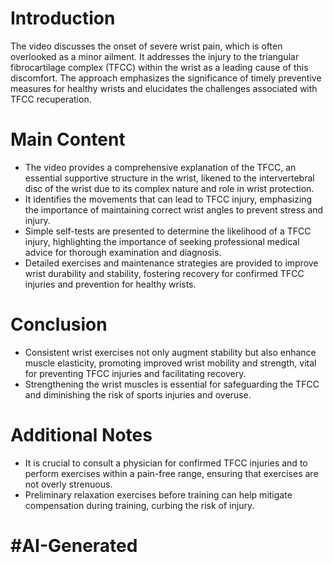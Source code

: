 # Introduction
The video discusses the onset of severe wrist pain, which is often overlooked as a minor ailment. It addresses the injury to the triangular fibrocartilage complex (TFCC) within the wrist as a leading cause of this discomfort. The approach emphasizes the significance of timely preventive measures for healthy wrists and elucidates the challenges associated with TFCC recuperation.

# Main Content
- The video provides a comprehensive explanation of the TFCC, an essential supportive structure in the wrist, likened to the intervertebral disc of the wrist due to its complex nature and role in wrist protection.
- It identifies the movements that can lead to TFCC injury, emphasizing the importance of maintaining correct wrist angles to prevent stress and injury.
- Simple self-tests are presented to determine the likelihood of a TFCC injury, highlighting the importance of seeking professional medical advice for thorough examination and diagnosis.
- Detailed exercises and maintenance strategies are provided to improve wrist durability and stability, fostering recovery for confirmed TFCC injuries and prevention for healthy wrists.

# Conclusion
- Consistent wrist exercises not only augment stability but also enhance muscle elasticity, promoting improved wrist mobility and strength, vital for preventing TFCC injuries and facilitating recovery.
- Strengthening the wrist muscles is essential for safeguarding the TFCC and diminishing the risk of sports injuries and overuse.

# Additional Notes
- It is crucial to consult a physician for confirmed TFCC injuries and to perform exercises within a pain-free range, ensuring that exercises are not overly strenuous.
- Preliminary relaxation exercises before training can help mitigate compensation during training, curbing the risk of injury.

# #AI-Generated

